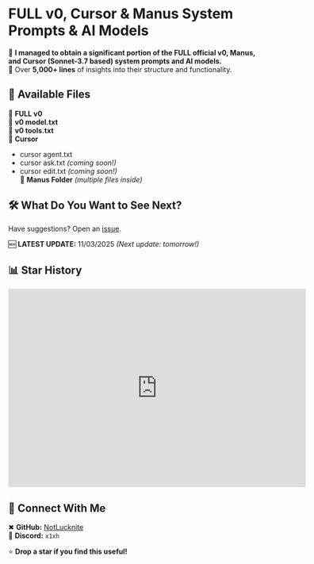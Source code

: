 # **FULL v0, Cursor & Manus System Prompts & AI Models**  

🚀 **I managed to obtain a significant portion of the FULL official v0, Manus, and Cursor (Sonnet-3.7 based) system prompts and AI models.**  
📜 Over **5,000+ lines** of insights into their structure and functionality.  

## 📂 **Available Files**
🔹 **FULL v0**  
🔹 **v0 model.txt**  
🔹 **v0 tools.txt**  
🔹 **Cursor**  
   - cursor agent.txt  
   - cursor ask.txt *(coming soon!)*  
   - cursor edit.txt *(coming soon!)*  
🔹 **Manus Folder** *(multiple files inside)*  

## 🛠 **What Do You Want to See Next?**
Have suggestions? Open an [issue](../../issues).  

🆕 **LATEST UPDATE:** 11/03/2025 *(Next update: tomorrow!)*  

## 📊 **Star History**
<iframe style="width:100%;height:auto;min-width:600px;min-height:400px;" src="https://www.star-history.com/embed?secret=Z2hwXzRqVmR1ZE5reGdwOWpzUTVuOG8xYXEwMXpSbU1kMDRPSzhGeg==#x1xhlol/system-prompts-and-models-of-ai-tools&Date" frameBorder="0"></iframe>


## 🔗 **Connect With Me**  
✖ **GitHub:** [NotLucknite](https://github.com/NotLucknite)  
💬 **Discord:** `x1xh`  

⭐ **Drop a star if you find this useful!**  
